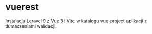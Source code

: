 # vuerest
Instalacja Laravel 9 z Vue 3 i Vite w katalogu vue-project aplikacji z tłumaczeniami walidacji.

